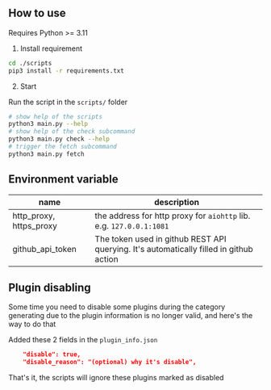 ## How to use

Requires Python >= 3.11

1. Install requirement

```bash
cd ./scripts
pip3 install -r requirements.txt
```

2. Start

Run the script in the `scripts/` folder

```bash
# show help of the scripts
python3 main.py --help
# show help of the check subcommand
python3 main.py check --help
# trigger the fetch subcommand
python3 main.py fetch
```

## Environment variable

| name                    | description                                                                            |
|-------------------------|----------------------------------------------------------------------------------------|
| http_proxy, https_proxy | the address for http proxy for `aiohttp` lib. e.g. `127.0.0.1:1081`                    |
| github_api_token        | The token used in github REST API querying. It's automatically filled in github action |


## Plugin disabling

Some time you need to disable some plugins during the category generating due to the plugin information is no longer valid, and here's the way to do that

Added these 2 fields in the `plugin_info.json`

```json
    "disable": true,
    "disable_reason": "(optional) why it's disable",
```

That's it, the scripts will ignore these plugins marked as disabled
